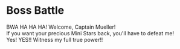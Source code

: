 # Boss Battle


BWA HA HA HA! Welcome, Captain Mueller!    
If you want your precious Mini Stars back, you'll have to defeat me!  
Yes! YES!! Witness my full true power!!



